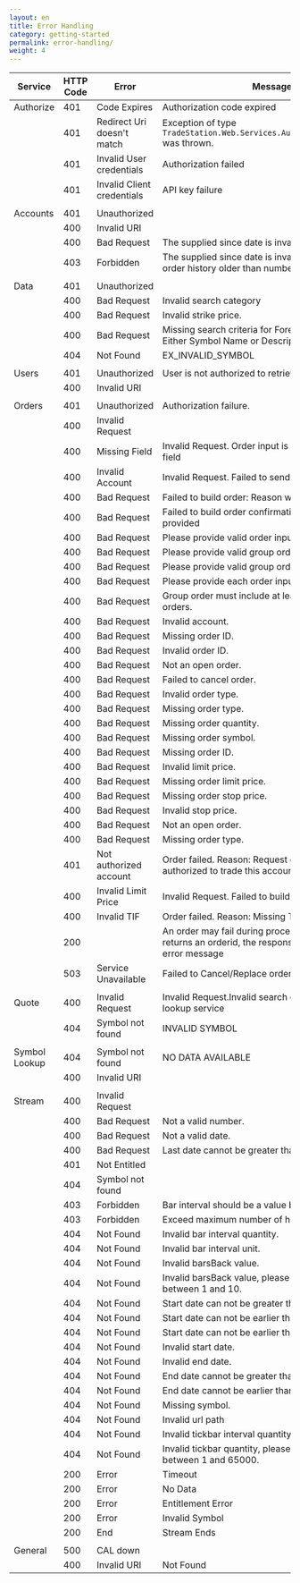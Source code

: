 ```yaml
---
layout: en
title: Error Handling
category: getting-started
permalink: error-handling/
weight: 4
---
```


| Service       | HTTP Code     | Error                       | Message |
| ------------- | ------------- | --------------------------- | ------- |
| Authorize     | 401           | Code Expires                | Authorization code expired |
|               | 401           | Redirect Uri doesn't match  | Exception of type `TradeStation.Web.Services.AuthorizationException` was thrown. |
|               | 401           | Invalid User credentials    | Authorization failed |
|               | 401           | Invalid Client credentials  | API key failure |
|               |               |                             |         |
| Accounts      | 401           | Unauthorized                |         |
|               | 400           | Invalid URI                 |         |
|               | 400           | Bad Request                 | The supplied since date is invalid. |
|               | 403           | Forbidden                   | The supplied since date is invalid. Can not return order history older than number day(s). |
|               |               |                             |         |
| Data          | 401           | Unauthorized                |         |
|               | 400           | Bad Request                 | Invalid search category |
|               | 400           | Bad Request                 | Invalid strike price. |
|               | 400           | Bad Request                 | Missing search criteria for Forex Symbol Lookup. Either Symbol Name or Description is required. |
|               | 404           | Not Found                   | EX_INVALID_SYMBOL |
|               |               |                             |         |
| Users         | 401           | Unauthorized                | User is not authorized to retrieve this account |
|               | 400           | Invalid URI                 |         |
|               |               |                             |         |
| Orders        | 401           | Unauthorized                | Authorization failure. |
|               | 400           | Invalid Request             |         |
|               | 400           | Missing Field	              | Invalid Request. Order input is incomplete, missing field |
|               | 400           | Invalid Account             | Invalid Request. Failed to send order for execution. |
|               | 400           | Bad Request                 | Failed to build order: Reason will be provided |
|               | 400           | Bad Request                 | Failed to build order confirmation: Reason will be provided |
|               | 400           | Bad Request                 | Please provide valid order input. |
|               | 400           | Bad Request                 | Please provide valid group order input. |
|               | 400           | Bad Request                 | Please provide valid group order type. |
|               | 400           | Bad Request                 | Please provide each order input for the group order. |
|               | 400           | Bad Request                 | Group order must include at least one pair of orders. |
|               | 400           | Bad Request                 | Invalid account. |
|               | 400           | Bad Request                 | Missing order ID. |
|               | 400           | Bad Request                 | Invalid order ID. |
|               | 400           | Bad Request                 | Not an open order. |
|               | 400           | Bad Request                 | Failed to cancel order. |
|               | 400           | Bad Request                 | Invalid order type. |
|               | 400           | Bad Request                 | Missing order type. |
|               | 400           | Bad Request                 | Missing order quantity. |
|               | 400           | Bad Request                 | Missing order symbol. |
|               | 400           | Bad Request                 | Missing order ID. |
|               | 400           | Bad Request                 | Invalid limit price. |
|               | 400           | Bad Request                 | Missing order limit price. |
|               | 400           | Bad Request                 | Missing order stop price. |
|               | 400           | Bad Request                 | Invalid stop price. |
|               | 400           | Bad Request                 | Not an open order. |
|               | 400           | Bad Request                 | Missing order type. |
|               | 401           | Not authorized account      | Order failed. Reason: Request originator is not authorized to trade this account |
|               | 400           | Invalid Limit Price         | Invalid Request. Failed to build order |
|               | 400           | Invalid TIF                 | Order failed. Reason: Missing TIF |
|               | 200           |                             | An order may fail during processing but if call returns an orderid, the response will be 200 with an error message |
|               | 503           | Service Unavailable         | Failed to Cancel/Replace order. |
|               |               |                             |         |
| Quote         | 400           | Invalid Request             | Invalid Request.Invalid search criteria for symbol lookup service |
|               | 404           | Symbol not found            | INVALID SYMBOL |
|               |               |                             |         |
| Symbol Lookup	| 404           | Symbol not found            | NO DATA AVAILABLE |
|               | 400           | Invalid URI                 |         |
|               |               |                             |         |
| Stream        | 400           | Invalid Request             |         |
|               | 400           | Bad Request                 | Not a valid number. |
|               | 400           | Bad Request                 | Not a valid date. |
|               | 400           | Bad Request                 | Last date cannot be greater than today. |
|               | 401           | Not Entitled                |         |
|               | 404           | Symbol not found            |         |
|               | 403           | Forbidden                   | Bar interval should be a value between 1 and 1440 |
|               | 403           | Forbidden                   | Exceed maximum number of history bars |
|               | 404           | Not Found                   | Invalid bar interval quantity. |
|               | 404           | Not Found                   | Invalid bar interval unit. |
|               | 404           | Not Found                   | Invalid barsBack value. |
|               | 404           | Not Found                   | Invalid barsBack value, please choose a value between 1 and 10. |
|               | 404           | Not Found                   | Start date can not be greater than today. |
|               | 404           | Not Found                   | Start date can not be earlier than 1/1/1970 |
|               | 404           | Not Found                   | Start date can not be earlier than 1/1/1900 |
|               | 404           | Not Found                   | Invalid start date. |
|               | 404           | Not Found                   | Invalid end date. |
|               | 404           | Not Found                   | End date cannot be greater than today. |
|               | 404           | Not Found                   | End date cannot be earlier than start date. |
|               | 404           | Not Found                   | Missing symbol. |
|               | 404           | Not Found                   | Invalid url path |
|               | 404           | Not Found                   | Invalid tickbar interval quantity. |
|               | 404           | Not Found                   | Invalid tickbar quantity, please choose a value between 1 and 65000. |
|               | 200           | Error                       | Timeout |
|               | 200           | Error                       | No Data |
|               | 200           | Error                       | Entitlement Error |
|               | 200           | Error                       | Invalid Symbol |
|               | 200           | End                         | Stream Ends |
|               |               |                             |         |
| General       | 500           | CAL down                    |         |
|               | 400           | Invalid URI                 | Not Found |
